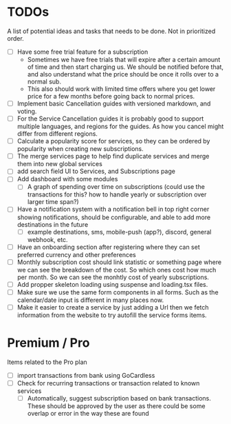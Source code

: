# TODOs
A list of potential ideas and tasks that needs to be done. Not in prioritized order.

- [ ] Have some free trial feature for a subscription
  - Sometimes we have free trials that will expire after a certain amount of time and then start charging us. We should be notified before that, and also understand what the price should be once it rolls over to a normal sub.
  - This also should work with limited time offers where you get lower price for a few months before going back to normal prices.
- [ ] Implement basic Cancellation guides with versioned markdown, and voting.
- [ ] For the Service Cancellation guides it is probably good to support multiple languages, and regions for the guides. As how you cancel might differ from different regions.
- [ ] Calculate a popularity score for services, so they can be ordered by popularity when creating new subscriptions. 
- [ ] The merge services page to help find duplicate services and merge them into new global services
- [ ] add search field UI to Services, and Subscriptions page
- [ ] Add dashboard with some modules
  - [ ] A graph of spending over time on subscriptions (could use the transactions for this? how to handle yearly or subscription over larger time span?)
- [ ] Have a notification system with a notification bell in top right corner showing notifications, should be configurable, and able to add more destinations in the future
  - [ ] example destinations, sms, mobile-push (app?), discord, general webhook, etc.
- [ ] Have an onboarding section after registering where they can set preferred currency and other preferences
- [ ] Monthly subscription cost should link statistic or something page where we can see the breakdown of the cost. So which ones cost how much per month. So we can see the monhtly cost of yearly subscriptions.
- [ ] Add propper skeleton loading using suspense and loading.tsx files.
- [ ] Make sure we use the same form components in all forms. Such as the calendar/date input is different in many places now. 
- [ ] Make it easier to create a service by just adding a Url then we fetch information from the website to try autofill the service forms items.

# Premium / Pro 
Items related to the Pro plan 
- [ ] import transactions from bank using GoCardless
- [ ] Check for recurring transactions or transaction related to known services
  - [ ] Automatically, suggest subscription based on bank transactions. These should be approved by the user as there could be some overlap or error in the way these are found
